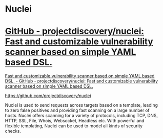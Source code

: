 # Nuclei
<div class="rich-link-card-container"><a class="rich-link-card" href="https://github.com/projectdiscovery/nuclei" target="_blank">
	<div class="rich-link-image-container">
		<div class="rich-link-image" style="background-image: url('https://opengraph.githubassets.com/308cfe313a1cf033316f33fb17f60b245e0f1513c597c6d10cd678bed9e29d48/projectdiscovery/nuclei')">
	</div>
	</div>
	<div class="rich-link-card-text">
		<h1 class="rich-link-card-title">GitHub - projectdiscovery/nuclei: Fast and customizable vulnerability scanner based on simple YAML based DSL.</h1>
		<p class="rich-link-card-description">
		Fast and customizable vulnerability scanner based on simple YAML based DSL. - GitHub - projectdiscovery/nuclei: Fast and customizable vulnerability scanner based on simple YAML based DSL.
		</p>
		<p class="rich-link-href">
		https://github.com/projectdiscovery/nuclei
		</p>
	</div>
</a></div>

Nuclei is used to send requests across targets based on a template, leading to zero false positives and providing fast scanning on a large number of hosts. Nuclei offers scanning for a variety of protocols, including TCP, DNS, HTTP, SSL, File, Whois, Websocket, Headless etc. With powerful and flexible templating, Nuclei can be used to model all kinds of security checks.